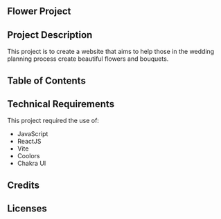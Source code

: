 ## Flower Project

## Project Description

This project is to create a website that aims to help those in the wedding planning process create beautiful flowers and bouquets.

## Table of Contents

## Technical Requirements

This project required the use of:

- JavaScript
- ReactJS
- Vite
- Coolors
- Chakra UI

## Credits

## Licenses

